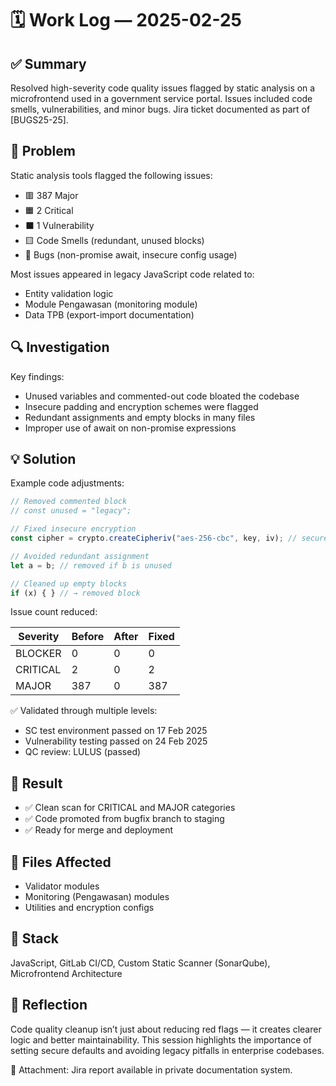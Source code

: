 # 🗓️ Work Log — 2025-02-25

## ✅ Summary
Resolved high-severity code quality issues flagged by static analysis on a microfrontend used in a government service portal. Issues included code smells, vulnerabilities, and minor bugs. Jira ticket documented as part of [BUGS25-25].

## 🧠 Problem
Static analysis tools flagged the following issues:

- 🟥 387 Major  
- 🟧 2 Critical  
- ⬛ 1 Vulnerability  
- 🟨 Code Smells (redundant, unused blocks)  
- 🐛 Bugs (non-promise await, insecure config usage)

Most issues appeared in legacy JavaScript code related to:

- Entity validation logic  
- Module Pengawasan (monitoring module)  
- Data TPB (export-import documentation)

## 🔍 Investigation

Key findings:

- Unused variables and commented-out code bloated the codebase  
- Insecure padding and encryption schemes were flagged  
- Redundant assignments and empty blocks in many files  
- Improper use of await on non-promise expressions

## 💡 Solution

Example code adjustments:

```js
// Removed commented block
// const unused = "legacy";

// Fixed insecure encryption
const cipher = crypto.createCipheriv("aes-256-cbc", key, iv); // secure config used

// Avoided redundant assignment
let a = b; // removed if b is unused

// Cleaned up empty blocks
if (x) { } // → removed block
```

Issue count reduced:

| Severity   | Before | After | Fixed |
|------------|--------|-------|--------|
| BLOCKER    | 0      | 0     | 0      |
| CRITICAL   | 2      | 0     | 2      |
| MAJOR      | 387    | 0     | 387    |

✅ Validated through multiple levels:

- SC test environment passed on 17 Feb 2025  
- Vulnerability testing passed on 24 Feb 2025  
- QC review: LULUS (passed)

## 🧪 Result

- ✅ Clean scan for CRITICAL and MAJOR categories  
- ✅ Code promoted from bugfix branch to staging  
- ✅ Ready for merge and deployment  

## 📁 Files Affected

- Validator modules  
- Monitoring (Pengawasan) modules  
- Utilities and encryption configs  

## 🔧 Stack

JavaScript, GitLab CI/CD, Custom Static Scanner (SonarQube), Microfrontend Architecture

## 🧠 Reflection

Code quality cleanup isn’t just about reducing red flags — it creates clearer logic and better maintainability. This session highlights the importance of setting secure defaults and avoiding legacy pitfalls in enterprise codebases.

📎 Attachment: Jira report available in private documentation system.
